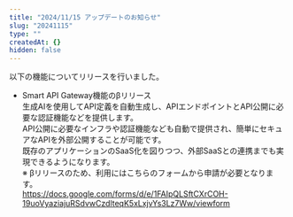 ```yaml
---
title: "2024/11/15 アップデートのお知らせ"
slug: "20241115"
type: ""
createdAt: {}
hidden: false
---
```


以下の機能についてリリースを行いました。

- Smart API Gateway機能のβリリース  
  生成AIを使用してAPI定義を自動生成し、APIエンドポイントとAPI公開に必要な認証機能などを提供します。  
  API公開に必要なインフラや認証機能なども自動で提供され、簡単にセキュアなAPIを外部公開することが可能です。  
  既存のアプリケーションのSaaS化を図りつつ、外部SaaSとの連携までも実現できるようになります。  
  ※ βリリースのため、利用にはこちらのフォームから申請が必要となります。  
  https://docs.google.com/forms/d/e/1FAIpQLSftCXrCOH-19uoVyaziajuRSdvwCzdlteqK5xLxjvYs3Lz7Ww/viewform
